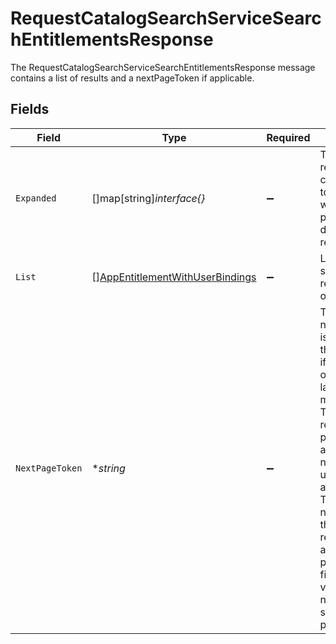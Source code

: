 # RequestCatalogSearchServiceSearchEntitlementsResponse

 The RequestCatalogSearchServiceSearchEntitlementsResponse message contains a list of results and a nextPageToken if applicable.



## Fields

| Field                                                                                                                                                                                                                                                                                                                                              | Type                                                                                                                                                                                                                                                                                                                                               | Required                                                                                                                                                                                                                                                                                                                                           | Description                                                                                                                                                                                                                                                                                                                                        |
| -------------------------------------------------------------------------------------------------------------------------------------------------------------------------------------------------------------------------------------------------------------------------------------------------------------------------------------------------- | -------------------------------------------------------------------------------------------------------------------------------------------------------------------------------------------------------------------------------------------------------------------------------------------------------------------------------------------------- | -------------------------------------------------------------------------------------------------------------------------------------------------------------------------------------------------------------------------------------------------------------------------------------------------------------------------------------------------- | -------------------------------------------------------------------------------------------------------------------------------------------------------------------------------------------------------------------------------------------------------------------------------------------------------------------------------------------------- |
| `Expanded`                                                                                                                                                                                                                                                                                                                                         | []map[string]*interface{}*                                                                                                                                                                                                                                                                                                                         | :heavy_minus_sign:                                                                                                                                                                                                                                                                                                                                 |  The list of results containing up to X results, where X is the page size defined in the request.<br/>                                                                                                                                                                                                                                             |
| `List`                                                                                                                                                                                                                                                                                                                                             | [][AppEntitlementWithUserBindings](../../models/shared/appentitlementwithuserbindings.md)                                                                                                                                                                                                                                                          | :heavy_minus_sign:                                                                                                                                                                                                                                                                                                                                 |  List of serialized related objects.<br/>                                                                                                                                                                                                                                                                                                          |
| `NextPageToken`                                                                                                                                                                                                                                                                                                                                    | **string*                                                                                                                                                                                                                                                                                                                                          | :heavy_minus_sign:                                                                                                                                                                                                                                                                                                                                 |  The nextPageToken is shown for the next page if the number of results is larger than the max page size.<br/> The server returns one page of results and the nextPageToken until all results are retreived.<br/> To retrieve the next page, use the same request and append a pageToken field with the value of nextPageToken shown on the previous page.<br/> |